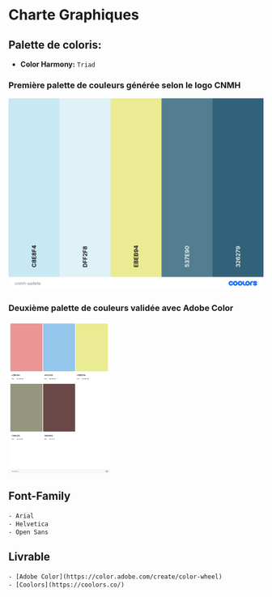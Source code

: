 # Charte Graphiques
## Palette de coloris:

- **Color Harmony:** ``Triad``

### Première palette de couleurs générée selon le logo CNMH
![Pallete de color](https://github.com/grain03/CNMH/blob/master/Branch%20Fonctionelle/Chart%20Graphiques/images/cnmh-pallete.png)


### Deuxième palette de couleurs validée avec Adobe Color
<img src="https://github.com/grain03/CNMH/blob/master/Branch%20Fonctionelle/Chart%20Graphiques/images/AdobeColor-CNMH-Pallet-Color.jpeg" alt="Pallete de color valider avec Adobe Color" width="200"/>

## Font-Family

    - Arial
    - Helvetica
    - Open Sans

## Livrable

    - [Adobe Color](https://color.adobe.com/create/color-wheel)
    - [Coolors](https://coolors.co/)
